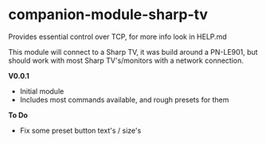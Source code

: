 # companion-module-sharp-tv

Provides essential control over TCP, for more info look in HELP.md

This module will connect to a Sharp TV, it was build around a PN-LE901, but should work with most Sharp TV's/monitors with a network connection.

**V0.0.1** 
* Initial module
* Includes most commands available, and rough presets for them

**To Do**
* Fix some preset button text's / size's
